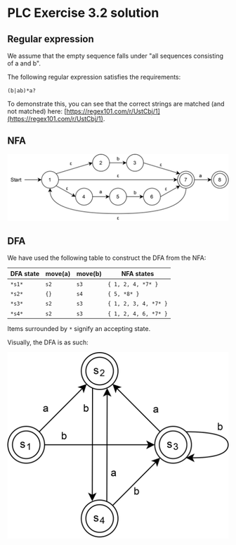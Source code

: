 # PLC Exercise 3.2 solution

## Regular expression

We assume that the empty sequence falls under "all sequences consisting of a and b".

The following regular expression satisfies the requirements:

```regex
(b|ab)*a?
```

To demonstrate this, you can see that the correct strings are matched (and not matched) here: [https://regex101.com/r/UstCbj/1](https://regex101.com/r/UstCbj/1).

## NFA

![NFA picture](./Exercise_PLC_3_2_NFA.png)

## DFA

We have used the following table to construct the DFA from the NFA:

| DFA state | move(a) | move(b) | NFA states            |
|-----------|---------|---------|-----------------------|
| `*s1*`    | `s2`    | `s3`    | `{ 1, 2, 4, *7* }`    |
| `*s2*`    | `{}`    | `s4`    | `{ 5, *8* }`          |
| `*s3*`    | `s2`    | `s3`    | `{ 1, 2, 3, 4, *7* }` |
| `*s4*`    | `s2`    | `s3`    | `{ 1, 2, 4, 6, *7* }` |

Items surrounded by `*` signify an accepting state.

Visually, the DFA is as such:

![DFA picture](./Exercise_PLC_3_2_DFA.png)
